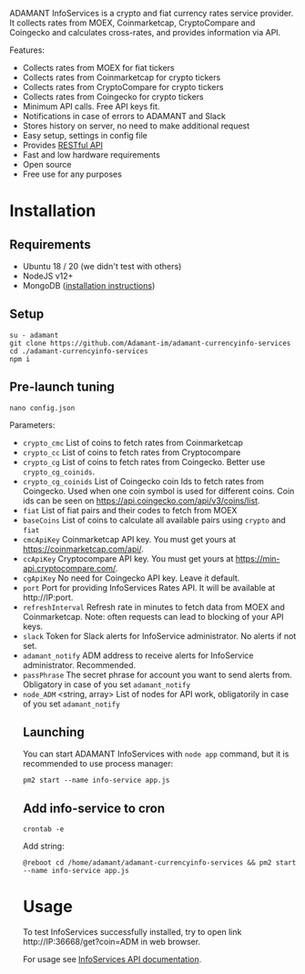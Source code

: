ADAMANT InfoServices is a crypto and fiat currency rates service provider. It collects rates from MOEX, Coinmarketcap, CryptoCompare and Coingecko and calculates cross-rates, and provides information via API.

Features:

- Collects rates from MOEX for fiat tickers
- Collects rates from Coinmarketcap for crypto tickers
- Collects rates from CryptoCompare for crypto tickers
- Collects rates from Coingecko for crypto tickers
- Minimum API calls. Free API keys fit.
- Notifications in case of errors to ADAMANT and Slack
- Stores history on server, no need to make additional request
- Easy setup, settings in config file
- Provides [RESTful API](https://github.com/Adamant-im/adamant-currencyinfo-services/wiki/InfoServices-API-documentation)
- Fast and low hardware requirements
- Open source
- Free use for any purposes

# Installation

## Requirements

- Ubuntu 18 / 20 (we didn't test with others)
- NodeJS v12+
- MongoDB ([installation instructions](https://docs.mongodb.com/manual/tutorial/install-mongodb-on-ubuntu/))

## Setup

```
su - adamant
git clone https://github.com/Adamant-im/adamant-currencyinfo-services
cd ./adamant-currencyinfo-services
npm i
```

## Pre-launch tuning

```
nano config.json
```

Parameters:

- `crypto_cmc` <array> List of coins to fetch rates from Coinmarketcap
- `crypto_cc` <array> List of coins to fetch rates from Cryptocompare
- `crypto_cg` <array> List of coins to fetch rates from Coingecko. Better use `crypto_cg_coinids`.
- `crypto_cg_coinids` <array> List of Coingecko coin Ids to fetch rates from Coingecko. Used when one coin symbol is used for different coins. Coin ids can be seen on https://api.coingecko.com/api/v3/coins/list.
- `fiat` <object> List of fiat pairs and their codes to fetch from MOEX
- `baseCoins` <array> List of coins to calculate all available pairs using `crypto` and `fiat`
- `cmcApiKey` <string> Coinmarketcap API key. You must get yours at https://coinmarketcap.com/api/.
- `ccApiKey` <string> Cryptocompare API key. You must get yours at https://min-api.cryptocompare.com/.
- `cgApiKey` <string> No need for Coingecko API key. Leave it default.
- `port` <number> Port for providing InfoServices Rates API. It will be available at http://IP:port.
- `refreshInterval` <number> Refresh rate in minutes to fetch data from MOEX and Coinmarketcap. Note: often requests can lead to blocking of your API keys.
- `slack` <string> Token for Slack alerts for InfoService administrator. No alerts if not set.
- `adamant_notify` <string> ADM address to receive alerts for InfoService administrator. Recommended.
- `passPhrase` <string> The secret phrase for account you want to send alerts from. Obligatory in case of you set `adamant_notify`
- `node_ADM` <string, array> List of nodes for API work, obligatorily in case of you set `adamant_notify`

## Launching

You can start ADAMANT InfoServices with `node app` command, but it is recommended to use process manager:

```
pm2 start --name info-service app.js
```

## Add info-service to cron

```
crontab -e
```

Add string:

```
@reboot cd /home/adamant/adamant-currencyinfo-services && pm2 start --name info-service app.js
```

# Usage

To test InfoServices successfully installed, try to open link
http://IP:36668/get?coin=ADM in web browser.

For usage see [InfoServices API documentation](https://github.com/Adamant-im/adamant-currencyinfo-services/wiki/InfoServices-API-documentation).

